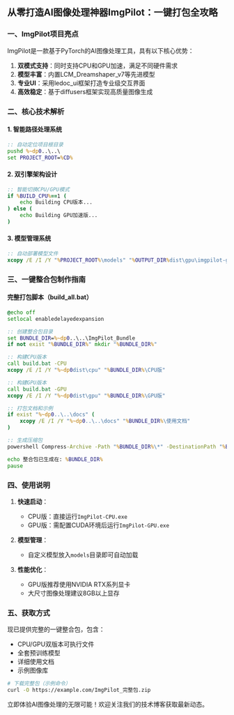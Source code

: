 ## 从零打造AI图像处理神器ImgPilot：一键打包全攻略

### 一、ImgPilot项目亮点

ImgPilot是一款基于PyTorch的AI图像处理工具，具有以下核心优势：

1. **双模式支持**：同时支持CPU和GPU加速，满足不同硬件需求
2. **模型丰富**：内置LCM_Dreamshaper_v7等先进模型
3. **专业UI**：采用ledoc_ui框架打造专业级交互界面
4. **高效稳定**：基于diffusers框架实现高质量图像生成

### 二、核心技术解析

#### 1. 智能路径处理系统
```bat
:: 自动定位项目根目录
pushd %~dp0..\..\
set PROJECT_ROOT=%CD%
```

#### 2. 双引擎架构设计
```bat
:: 智能切换CPU/GPU模式
if %BUILD_CPU%==1 (
    echo Building CPU版本...
) else (
    echo Building GPU加速版...
)
```

#### 3. 模型管理系统
```bat
:: 自动部署模型文件
xcopy /E /I /Y "%PROJECT_ROOT%\models" "%OUTPUT_DIR%dist\gpu\imgpilot-gpu\models"
```

### 三、一键整合包制作指南

#### 完整打包脚本（build_all.bat）
```bat:e:\AI\imgpilot\imgpilot\deploy\windows\build_all.bat
@echo off
setlocal enabledelayedexpansion

:: 创建整合包目录
set BUNDLE_DIR=%~dp0..\..\ImgPilot_Bundle
if not exist "%BUNDLE_DIR%" mkdir "%BUNDLE_DIR%"

:: 构建CPU版本
call build.bat -CPU
xcopy /E /I /Y "%~dp0dist\cpu" "%BUNDLE_DIR%\CPU版" 

:: 构建GPU版本 
call build.bat -GPU
xcopy /E /I /Y "%~dp0dist\gpu" "%BUNDLE_DIR%\GPU版"

:: 打包文档和示例
if exist "%~dp0..\..\docs" (
    xcopy /E /I /Y "%~dp0..\..\docs" "%BUNDLE_DIR%\使用文档"
)

:: 生成压缩包
powershell Compress-Archive -Path "%BUNDLE_DIR%\*" -DestinationPath "%BUNDLE_DIR%\ImgPilot_完整包.zip"

echo 整合包已生成在: %BUNDLE_DIR%
pause
```

### 四、使用说明

1. **快速启动**：
   - CPU版：直接运行`ImgPilot-CPU.exe`
   - GPU版：需配置CUDA环境后运行`ImgPilot-GPU.exe`

2. **模型管理**：
   - 自定义模型放入`models`目录即可自动加载

3. **性能优化**：
   - GPU版推荐使用NVIDIA RTX系列显卡
   - 大尺寸图像处理建议8GB以上显存

### 五、获取方式

现已提供完整的一键整合包，包含：
- CPU/GPU双版本可执行文件
- 全套预训练模型
- 详细使用文档
- 示例图像库

```bash
# 下载完整包（示例命令）
curl -O https://example.com/ImgPilot_完整包.zip
```

立即体验AI图像处理的无限可能！欢迎关注我们的技术博客获取最新动态。